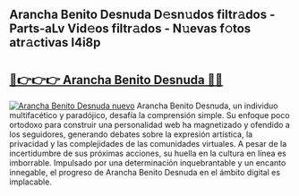 ## Arancha Benito Desnuda D𝚎sn𝚞dos filtr𝚊dos - Parts-aLv Vid𝚎os filtr𝚊dos - N𝚞evas f𝚘tos atr𝚊ctivas I4i8p

# <h2><a href="http://mb6hd5.tromn.icu/?c=Arancha+Benito+Desnuda">🔗👉👉👉 Arancha Benito Desnuda 🔗🔗</a></h2>

[![Arancha Benito Desnuda nuevo](https://i.imgur.com/pEAQMta.gif)](http://mb6hd5.tromn.icu/?c=Arancha+Benito+Desnuda)
Arancha Benito Desnuda, un individuo multifacético y paradójico, desafía la comprensión simple. Su enfoque poco ortodoxo para construir una personalidad web ha magnetizado y ofendido a los seguidores, generando debates sobre la expresión artística, la privacidad y las complejidades de las comunidades virtuales. A pesar de la incertidumbre de sus próximas acciones, su huella en la cultura en línea es imborrable. Impulsado por una determinación inquebrantable y un encanto innegable, el progreso de Arancha Benito Desnuda en el ámbito digital es implacable.
